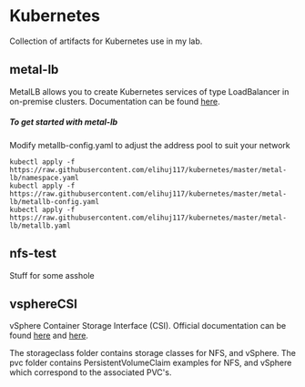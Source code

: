 # Kubernetes
Collection of artifacts for Kubernetes use in my lab.

## metal-lb
MetalLB allows you to create Kubernetes services of type LoadBalancer in on-premise clusters. Documentation can be found [here](https://metallb.universe.tf/). 

##### To get started with metal-lb

Modify metallb-config.yaml to adjust the address pool to suit your network
```
kubectl apply -f https://raw.githubusercontent.com/elihuj117/kubernetes/master/metal-lb/namespace.yaml
kubectl apply -f https://raw.githubusercontent.com/elihuj117/kubernetes/master/metal-lb/metallb-config.yaml
kubectl apply -f https://raw.githubusercontent.com/elihuj117/kubernetes/master/metal-lb/metallb.yaml
```
## nfs-test
Stuff for some asshole

## vsphereCSI
vSphere Container Storage Interface (CSI). Official documentation can be found [here](https://github.com/kubernetes-sigs/vsphere-csi-driver) and [here](https://cloud-provider-vsphere.sigs.k8s.io/tutorials/enabling-vsphere-csi-on-an-existing-cluster.html).

The storageclass folder contains storage classes for NFS, and vSphere. The pvc folder contains PersistentVolumeClaim examples for NFS, and vSphere which correspond to the associated PVC's. 

